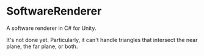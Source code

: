 # SoftwareRenderer
A software renderer in C# for Unity.

It's not done yet. Particularly, it can't handle triangles that intersect the near plane, the far plane, or both.